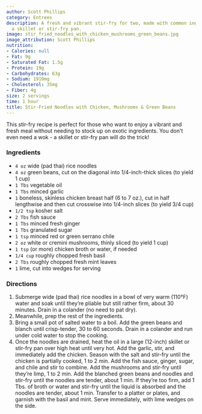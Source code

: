 ```yaml
---
author: Scott Phillips
category: Entrees
description: A fresh and vibrant stir-fry for two, made with common ingredients and
  a skillet or stir-fry pan.
image: stir_fried_noodles_with_chicken_mushrooms_green_beans.jpg
image_attribution: Scott Phillips
nutrition:
- Calories: null
- Fat: 9g
- Saturated Fat: 1.5g
- Protein: 19g
- Carbohydrates: 63g
- Sodium: 1910mg
- Cholesterol: 35mg
- Fiber: 4g
size: 2 servings
time: 1 hour
title: Stir-Fried Noodles with Chicken, Mushrooms & Green Beans
---
```

This stir-fry recipe is perfect for those who want to enjoy a vibrant and fresh meal without needing to stock up on exotic ingredients. You don't even need a wok - a skillet or stir-fry pan will do the trick!

### Ingredients

* `4 oz` wide (pad thai) rice noodles
* `4 oz` green beans, cut on the diagonal into 1/4-inch-thick slices (to yield 1 cup)
* `1 Tbs` vegetable oil
* `1 Tbs` minced garlic
* `1` boneless, skinless chicken breast half (6 to 7 oz.), cut in half lengthwise and then cut crosswise into 1/4-inch slices (to yield 3/4 cup)
* `1/2 tsp` kosher salt
* `2 Tbs` fish sauce
* `1 Tbs` minced fresh ginger
* `1 Tbs` granulated sugar
* `1 tsp` minced red or green serrano chile
* `2 oz` white or cremini mushrooms, thinly sliced (to yield 1 cup)
* `1 tsp` (or more) chicken broth or water, if needed
* `1/4 cup` roughly chopped fresh basil
* `2 Tbs` roughly chopped fresh mint leaves
* `1` lime, cut into wedges for serving

### Directions

1. Submerge wide (pad thai) rice noodles in a bowl of very warm (110°F) water and soak until they’re pliable but still rather firm, about 30 minutes. Drain in a colander (no need to pat dry).
2. Meanwhile, prep the rest of the ingredients.
3. Bring a small pot of salted water to a boil. Add the green beans and blanch until crisp-tender, 30 to 60 seconds. Drain in a colander and run under cold water to stop the cooking.
4. Once the noodles are drained, heat the oil in a large (12-inch) skillet or stir-fry pan over high heat until very hot. Add the garlic, stir, and immediately add the chicken. Season with the salt and stir-fry until the chicken is partially cooked, 1 to 2 min. Add the fish sauce, ginger, sugar, and chile and stir to combine. Add the mushrooms and stir-fry until they’re limp, 1 to 2 min. Add the blanched green beans and noodles and stir-fry until the noodles are tender, about 1 min. If they’re too firm, add 1 Tbs. of broth or water and stir-fry until the liquid is absorbed and the noodles are tender, about 1 min. Transfer to a platter or plates, and garnish with the basil and mint. Serve immediately, with lime wedges on the side.
